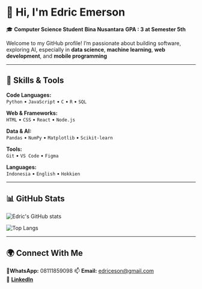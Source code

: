 # 👋 Hi, I'm Edric Emerson

🎓 **Computer Science Student**   **Bina Nusantara**   **GPA : 3 at Semester 5th**

Welcome to my GitHub profile! I’m passionate about building software, exploring AI, especially in **data science**, **machine learning**, **web development**, and **mobile programming**

---

## 🧠 Skills & Tools
**Code Languages:**  
`Python` • `JavaScript` • `C` • `R` • `SQL`

**Web & Frameworks:**  
`HTML` • `CSS` • `React` • `Node.js`

**Data & AI:**  
`Pandas` • `NumPy` • `Matplotlib` • `Scikit-learn`

**Tools:**  
`Git` • `VS Code` • `Figma`

**Languages:**  
`Indonesia` • `English` • `Hokkien`

---

## 📊 GitHub Stats
![Edric's GitHub stats](https://github-readme-stats.vercel.app/api?username=edricemerson&show_icons=true&theme=tokyonight)

![Top Langs](https://github-readme-stats.vercel.app/api/top-langs/?username=edricemerson&layout=compact&theme=tokyonight)

---

## 🌍 Connect With Me
💬**WhatsApp:** 08111859098
📫 **Email:** edriceson@gmail.com  
💼 [**LinkedIn**](https://linkedin.com/in/edricemerson)  

